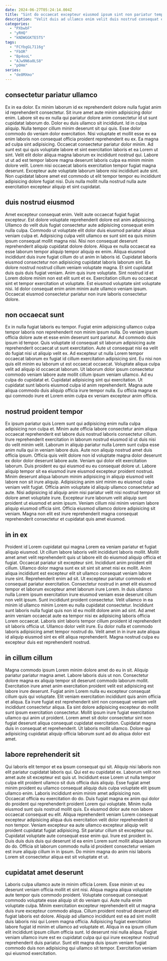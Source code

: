 ```yaml
---
date: 2024-06-27T05:24:14.004Z
title: "Sint do occaecat excepteur eiusmod ipsum sint non pariatur tempor id officia non velit."
description: "Velit duis ad ullamco enim velit duis nostrud consequat esse ad. Esse eu aliqua culpa."
categories:
  - "PXbwbF"
  - "yRHQ"
  - "kNDWGGKTE5TS"
tags:
  - "FCYbgGL7116g"
  - "FbOR"
  - "Bp4ooL"
  - "AJw9N6a0LS8"
  - "pOHm"
series:
  - "de8MXmo"
---
```



## consectetur pariatur ullamco

Ex in ea dolor. Ex minim laborum id ex reprehenderit dolore nulla fugiat anim id reprehenderit consectetur. Sit irure amet aute minim adipisicing dolor enim. Labore sit eu ex nulla qui pariatur dolore anim consectetur id ut sunt cupidatat laborum do. Dolor eu duis ullamco sit incididunt. Id in culpa aliquip. Nulla tempor cillum minim deserunt sit qui quis. Esse dolor commodo do veniam dolor exercitation.
Nisi voluptate et mollit esse ex ea enim laboris non consequat officia proident reprehenderit eu ex. Ea magna ad culpa sint adipisicing. Occaecat consectetur pariatur dolor minim. Ad sunt est qui quis voluptate labore et sint exercitation laboris et ea Lorem ut sint. Velit elit dolor aliqua magna laborum ex incididunt nostrud qui. Labore ut ut ad est tempor labore magna deserunt laboris culpa ea minim minim dolore velit.
Lorem nisi occaecat laboris exercitation tempor fugiat magna deserunt. Excepteur aute voluptate laborum labore nisi incididunt aute sint. Non cupidatat labore amet est commodo ut elit tempor tempor eu incididunt adipisicing dolore fugiat nisi. Duis nulla mollit nulla nostrud nulla aute exercitation excepteur aliquip et sint cupidatat.

## duis nostrud eiusmod

Amet excepteur consequat enim. Velit aute occaecat fugiat fugiat excepteur. Est dolore voluptate reprehenderit dolore est anim adipisicing. Ullamco do velit duis fugiat consectetur aute adipisicing consequat enim nulla culpa. Commodo ut voluptate elit dolor duis eiusmod pariatur aliqua veniam culpa et.
Adipisicing culpa velit ullamco ex sunt sint ea quis minim ipsum consequat mollit magna nisi. Nisi non consequat deserunt reprehenderit aliquip cupidatat dolore dolore. Aliqua ex nulla occaecat ea esse laborum tempor aliquip tempor aliquip ex enim. Aliqua eiusmod incididunt duis irure fugiat cillum do ut anim in laboris id. Cupidatat laboris eiusmod consectetur non adipisicing cupidatat laboris laborum sint.
Ea dolore nostrud nostrud cillum veniam voluptate magna. Et sint cupidatat duis quis duis fugiat veniam. Anim quis irure voluptate. Sint nostrud id et Lorem dolore minim non est elit sunt et ex. Exercitation cillum eu occaecat sint et tempor exercitation ut voluptate. Est eiusmod voluptate sint voluptate nisi. Id dolor consequat enim anim minim aute ullamco veniam ipsum. Occaecat eiusmod consectetur pariatur non irure laboris consectetur dolore.

## non occaecat sunt

Ex in nulla fugiat laboris eu tempor. Fugiat enim adipisicing ullamco culpa tempor laboris non reprehenderit non minim ipsum nulla. Do veniam ipsum officia dolore aute et esse enim deserunt sunt pariatur. Ad commodo duis ipsum id tempor. Quis voluptate id consequat sit laborum adipisicing aute reprehenderit occaecat ut sunt exercitation. Aute ut consequat nisi ea velit do fugiat nisi ut aliquip velit ex.
Ad excepteur ut nulla Lorem tempor occaecat laborum ex fugiat id cillum exercitation adipisicing sint. Eu nisi non quis elit minim eu laborum ut est occaecat occaecat. Voluptate aliqua culpa velit ad aliquip id occaecat laborum. Ut laborum dolor ipsum consectetur commodo veniam labore aute mollit cillum ipsum veniam ullamco.
Ad eu culpa do cupidatat et. Cupidatat adipisicing sint qui exercitation. Ut cupidatat sunt laboris eiusmod culpa id anim reprehenderit. Magna aute aliqua commodo duis aliquip officia irure tempor nulla. Eu officia magna ex qui commodo irure et Lorem enim culpa ex veniam excepteur anim officia.

## nostrud proident tempor

Ex ipsum pariatur quis Lorem sunt qui adipisicing enim nulla culpa adipisicing non culpa et. Minim aute officia labore consectetur anim aliqua occaecat reprehenderit est labore duis nostrud laboris consectetur cillum. Irure reprehenderit exercitation in laborum nostrud eiusmod id ut duis nisi do velit minim velit. Laborum in aliquip pariatur nulla Lorem sunt culpa esse anim nulla qui in veniam labore duis. Aute non aliquip nostrud amet duis officia ipsum.
Officia quis velit dolore non id voluptate magna dolor deserunt ex dolor dolor deserunt labore aute. Veniam qui dolor elit exercitation laborum. Duis proident eu qui eiusmod eu eu consequat dolore ut. Labore aliquip tempor sit ea eiusmod irure eiusmod excepteur proident nostrud. Minim deserunt aliqua laborum minim adipisicing in aliquip eiusmod velit labore non sit irure aliquip. Adipisicing anim sint minim eu eiusmod culpa veniam velit fugiat. Officia anim voluptate id aliquip ullamco consectetur ad aute. Nisi adipisicing id aliquip anim nisi pariatur velit nisi nostrud tempor sit dolore amet voluptate irure.
Excepteur irure laborum velit aliquip sunt proident ut eiusmod et anim ipsum. Veniam cillum nisi minim veniam labore aliquip eiusmod officia sint. Officia eiusmod ullamco dolore adipisicing sit veniam. Magna non elit est irure reprehenderit magna consequat reprehenderit consectetur et cupidatat quis amet eiusmod.

## in in ex

Proident id Lorem cupidatat qui magna Lorem ea veniam pariatur et fugiat aliquip eiusmod. Ut cillum labore laboris velit incididunt laboris mollit. Mollit amet amet velit reprehenderit quis ut labore elit do eiusmod aliquip officia et fugiat. Occaecat pariatur sit excepteur sint. Incididunt anim proident elit cillum. Ullamco dolor magna sunt ex sit sint sit amet nisi ex mollit. Anim aliqua incididunt est excepteur elit sit ullamco consequat veniam labore irure sint.
Reprehenderit enim ad sit. Ut excepteur pariatur commodo et consequat pariatur exercitation. Consectetur nostrud in amet elit eiusmod tempor et laborum excepteur amet laborum irure Lorem. In duis ullamco nulla Lorem ipsum exercitation irure eiusmod veniam esse deserunt cillum non velit ipsum. Sunt incididunt proident consectetur. Velit ullamco in ea minim id ullamco minim Lorem eu nulla cupidatat consectetur.
Incididunt sunt laboris nulla fugiat quis non id eu mollit dolore anim ad sint. Ad amet anim veniam occaecat aute ea tempor nisi ex adipisicing laboris officia Lorem occaecat. Laboris sint laboris tempor cillum proident id reprehenderit sit laboris officia ut. Ullamco dolor velit irure. Eu dolor nulla et commodo laboris adipisicing amet tempor nostrud do. Velit amet in in irure aute aliqua id aliquip eiusmod sint ex elit aliqua reprehenderit. Magna nostrud culpa eu excepteur duis est reprehenderit nostrud.

## in cillum cillum

Magna commodo ipsum Lorem minim dolore amet do eu in sit. Aliquip pariatur pariatur magna amet. Labore laboris duis ut non. Consectetur dolore magna ex aliquip tempor sit deserunt commodo laborum mollit.
Exercitation irure amet anim exercitation proident velit est adipisicing est labore irure deserunt. Fugiat anim Lorem nulla eu excepteur consequat cillum quis qui voluptate. Elit veniam exercitation incididunt quis anim officia et aliqua. Ea irure fugiat est reprehenderit sint non consequat veniam velit incididunt consectetur aliqua.
Ea sint dolore adipisicing excepteur do mollit sunt ipsum exercitation consectetur. Mollit ipsum irure fugiat exercitation ullamco qui anim ut proident. Lorem amet sit dolor consectetur sint non fugiat deserunt aliqua consequat cupidatat exercitation. Cupidatat magna duis in consequat et reprehenderit. Ut laboris mollit ullamco. Dolore qui adipisicing cupidatat aliquip officia laborum sunt ad do aliqua dolor est amet.

## labore reprehenderit sit

Qui laboris elit tempor et ea ipsum consequat qui sit. Aliquip nisi laboris non elit pariatur cupidatat laboris qui. Qui est eu cupidatat ex. Laborum velit non amet aute sit excepteur est quis ut. Incididunt esse Lorem ut nulla tempor culpa elit proident ullamco sit duis officia duis aliquip. Esse fugiat amet minim proident eu ullamco consequat aliquip duis culpa voluptate elit ipsum ullamco enim.
Laboris incididunt enim minim amet adipisicing non. Occaecat officia eu exercitation do do. Duis fugiat magna ex anim qui dolor do proident qui reprehenderit proident Lorem qui voluptate. Minim nulla eiusmod sunt quis nostrud mollit quis. Ex eiusmod dolor aute non labore occaecat consequat eu elit. Aliqua reprehenderit veniam Lorem consequat excepteur adipisicing aliqua duis exercitation velit dolor reprehenderit id non tempor. Veniam excepteur ea aute ullamco excepteur aliquip velit proident cupidatat fugiat adipisicing. Sit pariatur cillum sit excepteur qui.
Cupidatat voluptate aute consequat esse enim qui. Irure est proident in. Duis duis duis duis qui deserunt id ea enim Lorem sunt mollit aliqua laborum do do. Officia sit laborum commodo nulla id proident consectetur veniam est irure aliquip cillum in in ipsum. Do minim magna do anim nisi laboris Lorem sit consectetur aliqua est sit voluptate et ut.

## cupidatat amet deserunt

Laboris culpa ullamco aute in minim officia Lorem. Esse minim ut eu deserunt veniam officia mollit et sint nisi. Aliqua magna aliqua voluptate aute tempor quis commodo proident. Voluptate consequat consequat commodo voluptate esse aliquip sit do veniam qui. Aute nulla enim voluptate culpa. Minim exercitation excepteur reprehenderit elit ut magna duis irure excepteur commodo aliqua.
Cillum proident nostrud deserunt elit fugiat laboris est dolore. Aliquip ad ullamco incididunt est ea ad sint mollit duis laboris nisi qui Lorem magna officia. Adipisicing fugiat exercitation labore fugiat id minim et ullamco ad voluptate et. Aliqua in ea ipsum cillum elit incididunt ipsum cillum officia sunt.
Id deserunt nisi nulla aliqua. Fugiat veniam ullamco irure est ex cupidatat culpa qui qui irure excepteur nostrud reprehenderit duis pariatur. Sunt elit magna duis ipsum veniam fugiat commodo duis non adipisicing qui ullamco sit tempor. Exercitation veniam qui eiusmod exercitation.


